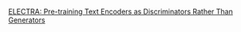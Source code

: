 <a href="https://arxiv.org/abs/2003.10555">ELECTRA: Pre-training Text Encoders as Discriminators Rather Than Generators</a>